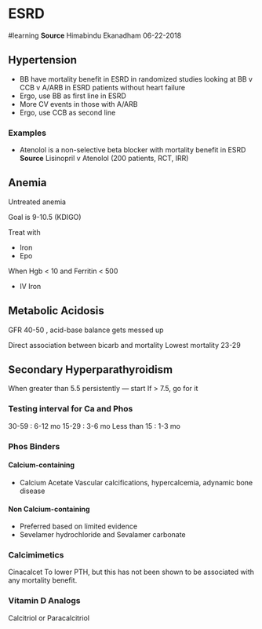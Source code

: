 # ESRD
#learning
**Source** Himabindu Ekanadham 06-22-2018

## Hypertension
* BB have mortality benefit in ESRD in randomized studies looking at BB v CCB v A/ARB in ESRD patients without heart failure
* Ergo, use BB as first line in ESRD
* More CV events in those with A/ARB
* Ergo, use CCB as second line

### Examples
* Atenolol is a non-selective beta blocker with mortality benefit in ESRD **Source** Lisinopril v Atenolol (200 patients, RCT, IRR)

## Anemia
Untreated anemia 

Goal is 9-10.5 (KDIGO)

Treat with
* Iron
* Epo

When Hgb < 10 and Ferritin < 500
* IV Iron

## Metabolic Acidosis
GFR 40-50 , acid-base balance gets messed up

Direct association between bicarb and mortality
Lowest mortality 23-29

## Secondary Hyperparathyroidism
When greater than 5.5 persistently — start
If > 7.5, go for it

### Testing interval for Ca and Phos
30-59 : 6-12 mo
15-29 : 3-6 mo
Less than 15 : 1-3 mo

### Phos Binders
#### Calcium-containing
* Calcium Acetate
Vascular calcifications, hypercalcemia, adynamic bone disease

#### Non Calcium-containing
* Preferred based on limited evidence
* Sevelamer hydrochloride and Sevalamer carbonate

### Calcimimetics
Cinacalcet
To lower PTH, but this has not been shown to be associated with any mortality benefit.

### Vitamin D Analogs
Calcitriol or Paracalcitriol
